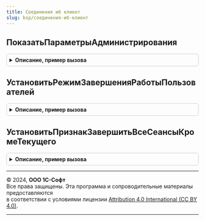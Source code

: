 ```yaml
---
title: Соединения иб клиент
slug: bsp/соединения-иб-клиент
---
```



## ПоказатьПараметрыАдминистрирования
<details style="margin: 1em 0; padding: 0.5em; border: 1px solid #ccc; border-radius: 6px;">

<summary style="font-weight: bold; cursor: pointer;">Описание, пример вызова</summary>

```bsl

// Открывает форму ввода параметров администрирования информационной базы и/или кластера.
//
// Параметры:
//  ОписаниеОповещенияОЗакрытии - ОписаниеОповещения - обработчик, который будет вызван после ввода параметров
//	                                                   администрирования.
//  ЗапрашиватьПараметрыАдминистрированияИБ - Булево - признак необходимости ввода параметров администрирования
//	                                                   информационной базы.
//  ЗапрашиватьПараметрыАдминистрированияКластера - Булево - признак необходимости ввода параметров администрирования
//	                                                         кластера.
//  ПараметрыАдминистрирования - см. СтандартныеПодсистемыСервер.ПараметрыАдминистрирования.
//  Заголовок - Строка - заголовок формы, описывающий для чего запрашиваются параметры администрирования.
//  ПоясняющаяНадпись - Строка - пояснение для выполняемого действия, в контексте которого запрашиваются параметры.
//
Процедура ПоказатьПараметрыАдминистрирования(ОписаниеОповещенияОЗакрытии, ЗапрашиватьПараметрыАдминистрированияИБ, Экспорт
```

Пример вызова
```bsl
СоединенияИБКлиент.ПоказатьПараметрыАдминистрирования(ОписаниеОповещенияОЗакрытии, ЗапрашиватьПараметрыАдминистрированияИБ, );
```
</details>

## УстановитьРежимЗавершенияРаботыПользователей
<details style="margin: 1em 0; padding: 0.5em; border: 1px solid #ccc; border-radius: 6px;">

<summary style="font-weight: bold; cursor: pointer;">Описание, пример вызова</summary>

```bsl

// Устанавливает и отключает режим завершения работы пользователей в программе.
// При завершении работы, до наступления момента блокировки, всем активным пользователям
// будет выводиться уведомление о планируемом завершении работы программы и рекомендацией
// сохранить все свои данные.
// Текущий сеанс завершается последним.
//
// Параметры:
//  ЗавершитьРаботу - Булево.
//
Процедура УстановитьРежимЗавершенияРаботыПользователей(Знач ЗавершитьРаботу) Экспорт
```

Пример вызова
```bsl
СоединенияИБКлиент.УстановитьРежимЗавершенияРаботыПользователей(ЗавершитьРаботу) 
```
</details>

## УстановитьПризнакЗавершитьВсеСеансыКромеТекущего
<details style="margin: 1em 0; padding: 0.5em; border: 1px solid #ccc; border-radius: 6px;">

<summary style="font-weight: bold; cursor: pointer;">Описание, пример вызова</summary>

```bsl

// Позволяет отметить необходимость завершения работы сеанса, включившего блокировку работы
// пользователей в программе.
//
// Параметры:
//   Значение - Булево - Истина, если если текущий сеанс завершать не требуется.
//
Процедура УстановитьПризнакЗавершитьВсеСеансыКромеТекущего(Значение) Экспорт
```

Пример вызова
```bsl
СоединенияИБКлиент.УстановитьПризнакЗавершитьВсеСеансыКромеТекущего(Значение) 
```
</details>

---

© 2024, **ООО 1С-Софт**  
Все права защищены. Эта программа и сопроводительные материалы предоставляются  
в соответствии с условиями лицензии [Attribution 4.0 International (CC BY 4.0)](https://creativecommons.org/licenses/by/4.0/legalcode).

---
